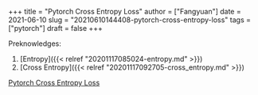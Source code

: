+++
title = "Pytorch Cross Entropy Loss"
author = ["Fangyuan"]
date = 2021-06-10
slug = "20210610144408-pytorch-cross-entropy-loss"
tags = ["pytorch"]
draft = false
+++

Preknowledges:

1.  [Entropy]({{< relref "20201117085024-entropy.md" >}})
2.  [Cross Entropy]({{< relref "20201117092705-cross_entropy.md" >}})

[Pytorch Cross Entropy Loss](https://www.cnblogs.com/marsggbo/p/10401215.html)

